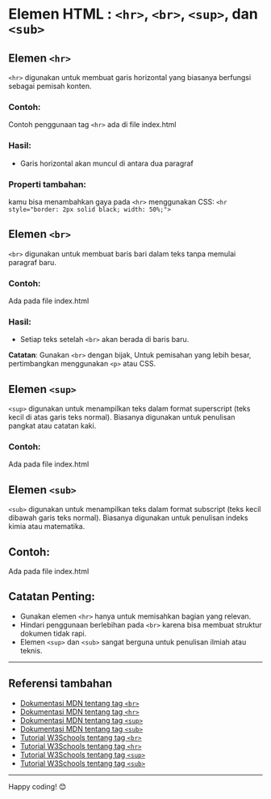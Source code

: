 # Elemen HTML : `<hr>`, `<br>`, `<sup>`, dan `<sub>`

## Elemen `<hr>`
`<hr>` digunakan untuk membuat garis horizontal yang biasanya berfungsi sebagai pemisah konten.

### Contoh:
Contoh penggunaan tag `<hr>` ada di file index.html

### Hasil:
- Garis horizontal akan muncul di antara dua paragraf

### Properti tambahan:
kamu bisa menambahkan gaya pada `<hr>` menggunakan CSS:
`<hr style="border: 2px solid black; width: 50%;">`


## Elemen `<br>`
`<br>` digunakan untuk membuat baris bari dalam teks tanpa memulai paragraf baru.

### Contoh:
Ada pada file index.html

### Hasil:
- Setiap teks setelah `<br>` akan berada di baris baru.

**Catatan**: Gunakan `<br>` dengan bijak, Untuk pemisahan yang lebih besar, pertimbangkan menggunakan `<p>` atau CSS.


## Elemen `<sup>`
`<sup>` digunakan untuk menampilkan teks dalam format superscript (teks kecil di atas garis teks normal). Biasanya digunakan untuk penulisan pangkat atau catatan kaki.

### Contoh:
Ada pada file index.html

## Elemen `<sub>`
`<sub>` digunakan untuk menampilkan teks dalam format subscript (teks kecil dibawah garis teks normal). Biasanya digunakan untuk penulisan indeks kimia atau matematika.

## Contoh:
Ada pada file index.html


## Catatan Penting:
- Gunakan elemen `<hr>` hanya untuk memisahkan bagian yang relevan.
- Hindari penggunaan berlebihan pada `<br>` karena bisa membuat struktur dokumen tidak rapi.
- Elemen `<sup>` dan `<sub>` sangat berguna untuk penulisan ilmiah atau teknis.

---

## Referensi tambahan
- [Dokumentasi MDN tentang tag `<br>`](https://developer.mozilla.org/en-US/docs/Web/HTML/Element/br)
- [Dokumentasi MDN tentang tag `<hr>`](https://developer.mozilla.org/en-US/docs/Web/HTML/Element/hr)
- [Dokumentasi MDN tentang tag `<sup>`](https://developer.mozilla.org/en-US/docs/Web/HTML/Element/sup)
- [Dokumentasi MDN tentang tag `<sub>`](https://developer.mozilla.org/en-US/docs/Web/HTML/Element/sub)
- [Tutorial W3Schools tentang tag `<br>`](https://www.w3schools.com/tags/tag_br.asp)
- [Tutorial W3Schools tentang tag `<hr>`](https://www.w3schools.com/tags/tag_hr.asp)
- [Tutorial W3Schools tentang tag `<sup>`](https://www.w3schools.com/tags/tag_sup.asp)
- [Tutorial W3Schools tentang tag `<sub>`](https://www.w3schools.com/tags/tag_sub.asp)

---

Happy coding! 😊
